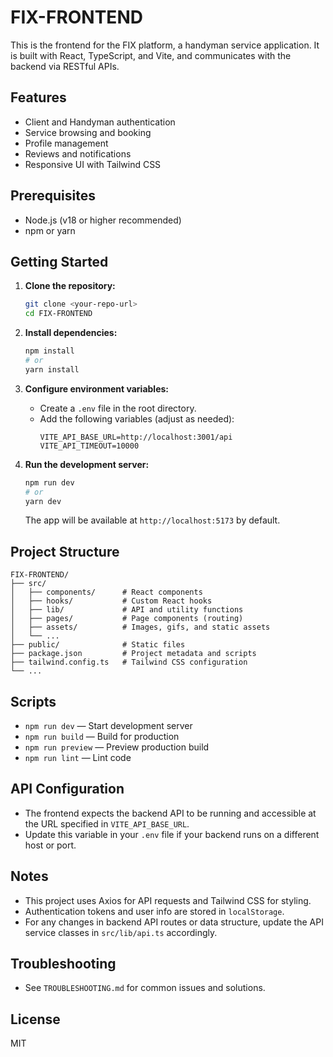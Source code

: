 # FIX-FRONTEND

This is the frontend for the FIX platform, a handyman service application. It is built with React, TypeScript, and Vite, and communicates with the backend via RESTful APIs.

## Features
- Client and Handyman authentication
- Service browsing and booking
- Profile management
- Reviews and notifications
- Responsive UI with Tailwind CSS

## Prerequisites
- Node.js (v18 or higher recommended)
- npm or yarn

## Getting Started

1. **Clone the repository:**
   ```sh
   git clone <your-repo-url>
   cd FIX-FRONTEND
   ```

2. **Install dependencies:**
   ```sh
   npm install
   # or
   yarn install
   ```

3. **Configure environment variables:**
   - Create a `.env` file in the root directory.
   - Add the following variables (adjust as needed):
     ```env
     VITE_API_BASE_URL=http://localhost:3001/api
     VITE_API_TIMEOUT=10000
     ```

4. **Run the development server:**
   ```sh
   npm run dev
   # or
   yarn dev
   ```
   The app will be available at `http://localhost:5173` by default.

## Project Structure
```
FIX-FRONTEND/
├── src/
│   ├── components/      # React components
│   ├── hooks/           # Custom React hooks
│   ├── lib/             # API and utility functions
│   ├── pages/           # Page components (routing)
│   ├── assets/          # Images, gifs, and static assets
│   └── ...
├── public/              # Static files
├── package.json         # Project metadata and scripts
├── tailwind.config.ts   # Tailwind CSS configuration
└── ...
```

## Scripts
- `npm run dev` — Start development server
- `npm run build` — Build for production
- `npm run preview` — Preview production build
- `npm run lint` — Lint code

## API Configuration
- The frontend expects the backend API to be running and accessible at the URL specified in `VITE_API_BASE_URL`.
- Update this variable in your `.env` file if your backend runs on a different host or port.

## Notes
- This project uses Axios for API requests and Tailwind CSS for styling.
- Authentication tokens and user info are stored in `localStorage`.
- For any changes in backend API routes or data structure, update the API service classes in `src/lib/api.ts` accordingly.

## Troubleshooting
- See `TROUBLESHOOTING.md` for common issues and solutions.

## License
MIT
